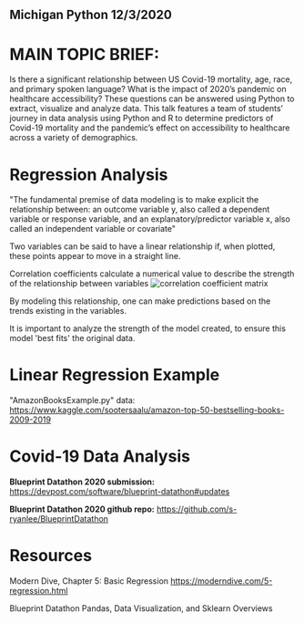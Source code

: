 ## Michigan Python 12/3/2020

# MAIN TOPIC BRIEF:
Is there a significant relationship between US Covid-19 mortality, age, race, and primary spoken language? What is the impact of 2020’s pandemic on healthcare accessibility? These questions can be answered using Python to extract, visualize and analyze data. This talk features a team of students’ journey in data analysis using Python and R to determine predictors of Covid-19 mortality and the pandemic’s effect on accessibility to healthcare across a variety of demographics.

# Regression Analysis
"The fundamental premise of data modeling is to make explicit the relationship between: 
an outcome variable y, also called a dependent variable or response variable,
and
an explanatory/predictor variable x, also called an independent variable or covariate"

Two variables can be said to have a linear relationship if, when plotted, these points appear to move in a straight line.

Correlation coefficients calculate a numerical value to describe the strength of the relationship between variables 
![correlation coefficient matrix](https://d33wubrfki0l68.cloudfront.net/860c9756c9d4b158ab4a29a33bc919729be9d92b/9823b/moderndive_files/figure-html/correlation1-1.png)

By modeling this relationship, one can make predictions based on the trends existing in the variables.

It is important to analyze the strength of the model created, to ensure this model 'best fits' the original data.

# Linear Regression Example

"AmazonBooksExample.py"
data: https://www.kaggle.com/sootersaalu/amazon-top-50-bestselling-books-2009-2019 

# Covid-19 Data Analysis

**Blueprint Datathon 2020 submission:** https://devpost.com/software/blueprint-datathon#updates

**Blueprint Datathon 2020 github repo:** https://github.com/s-ryanlee/BlueprintDatathon

# Resources

Modern Dive, Chapter 5: Basic Regression https://moderndive.com/5-regression.html

Blueprint Datathon Pandas, Data Visualization, and Sklearn Overviews

